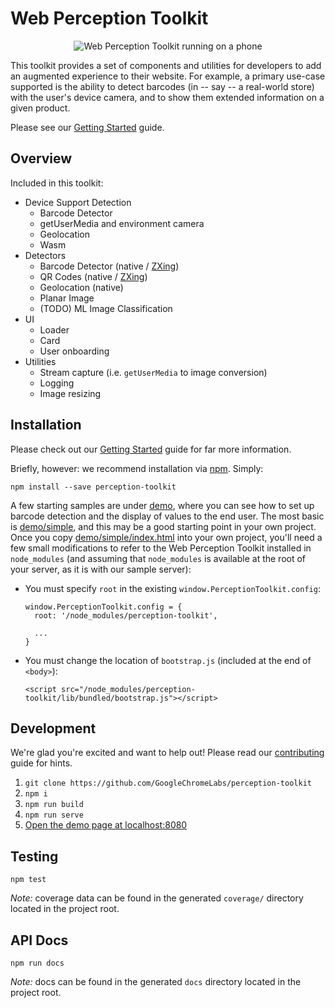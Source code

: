 # Web Perception Toolkit

<p align="center">
<img alt="Web Perception Toolkit running on a phone" src="https://github.com/PolymerLabs/perception-toolkit/raw/master/assets/framed.jpg">
</p>

This toolkit provides a set of components and utilities for developers to add an augmented experience to their website. For example, a primary use-case supported is the ability to detect barcodes (in -- say -- a real-world store) with the user's device camera, and to show them extended information on a given product.

Please see our [Getting Started](https://perceptiontoolkit.dev/getting-started/) guide.

## Overview

Included in this toolkit:

* Device Support Detection
  * Barcode Detector
  * getUserMedia and environment camera
  * Geolocation
  * Wasm
* Detectors
  * Barcode Detector (native / [ZXing](https://github.com/zxing))
  * QR Codes (native / [ZXing](https://github.com/zxing))
  * Geolocation (native)
  * Planar Image
  * (TODO) ML Image Classification
* UI
  * Loader
  * Card
  * User onboarding
* Utilities
  * Stream capture (i.e. `getUserMedia` to image conversion)
  * Logging
  * Image resizing

## Installation

Please check out our [Getting Started](https://perceptiontoolkit.dev/getting-started/) guide for far more information.

Briefly, however: we recommend installation via [npm](https://npmjs.com). Simply:

```
npm install --save perception-toolkit
```

A few starting samples are under [demo](https://github.com/GoogleChromeLabs/perception-toolkit/tree/master/demo), where you can see how to set up barcode detection and the display of values to the end user. The most basic is [demo/simple](https://github.com/GoogleChromeLabs/perception-toolkit/tree/master/demo/simple), and this may be a good starting point in your own project. Once you copy [demo/simple/index.html](https://github.com/GoogleChromeLabs/perception-toolkit/blob/master/demo/simple/index.html) into your own project, you'll need a few small modifications to refer to the Web Perception Toolkit installed in `node_modules` (and assuming that `node_modules` is available at the root of your server, as it is with our sample server):

* You must specify `root` in the existing `window.PerceptionToolkit.config`:

  ```
  window.PerceptionToolkit.config = {
    root: '/node_modules/perception-toolkit',
    
    ...
  }
  ```

* You must change the location of `bootstrap.js` (included at the end of
  `<body>`):
  
  ```
  <script src="/node_modules/perception-toolkit/lib/bundled/bootstrap.js"></script>
  ```


## Development

We're glad you're excited and want to help out! Please read our [contributing](CONTRIBUTING.md) guide for hints.

1. `git clone https://github.com/GoogleChromeLabs/perception-toolkit`
1. `npm i`
1. `npm run build`
1. `npm run serve`
1. [Open the demo page at localhost:8080](http://localhost:8080)

## Testing

`npm test`

_Note:_ coverage data can be found in the generated `coverage/` directory located in the project root.

## API Docs

`npm run docs`

_Note:_ docs can be found in the generated `docs` directory located in the project root.
